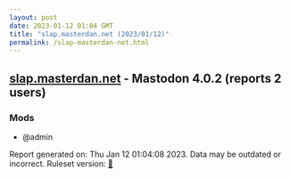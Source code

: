```yaml
---
layout: post
date: 2023-01-12 01:04 GMT
title: "slap.masterdan.net (2023/01/12)"
permalink: /slap-masterdan-net.html
---
```



## [slap.masterdan.net](https://slap.masterdan.net) - Mastodon 4.0.2 (reports 2 users)

### Mods
 * @admin

Report generated on: Thu Jan 12 01:04:08 2023. Data may be outdated or incorrect.
Ruleset version: [🧁](/version-cupcake)
